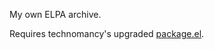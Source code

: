My own ELPA archive.

Requires technomancy's upgraded [package.el](http://github.com/technomancy/package.el).
